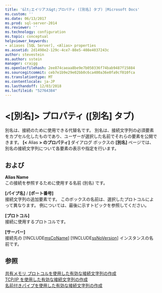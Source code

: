 ```yaml
---
title: '&lt;エイリアス&gt;プロパティ ([別名] タブ) |Microsoft Docs'
ms.custom: ''
ms.date: 06/13/2017
ms.prod: sql-server-2014
ms.reviewer: ''
ms.technology: configuration
ms.topic: conceptual
helpviewer_keywords:
- aliases [SQL Server], <Alias> properties
ms.assetid: 2d1498e2-129c-4ce7-88e5-408e4037243c
author: stevestein
ms.author: sstein
manager: craigg
ms.openlocfilehash: 2ee874caeaa8be9e7b050336f74bab9487f15884
ms.sourcegitcommit: ceb7e1b9e29e02bb0c6ca400a36e0fa9cf010fca
ms.translationtype: MT
ms.contentlocale: ja-JP
ms.lasthandoff: 12/03/2018
ms.locfileid: "52764384"
---
```

# <a name="ltaliasgt-properties-alias-tab"></a>&lt;[別名]&gt; プロパティ ([別名] タブ)
  別名は、接続のために使用できる代替名です。 別名は、接続文字列の必須要素をカプセル化したものであり、ユーザーが選択した名前でそれらの要素を公開できます。 **[\<** Alias **> のプロパティ]** ダイアログ ボックスの **[別名]** ページでは、別名の接続文字列について各要素の表示や指定を行います。  
  
## <a name="options"></a>および  
 **Alias Name**  
 この接続を参照するために使用する名前 (別名) です。  
  
 **[パイプ名]** / **[ポート番号]**  
 接続文字列の追加要素です。 このボックスの名前は、選択したプロトコルによって異なります。 例については、最後に示すトピックを参照してください。  
  
 **[プロトコル]**  
 接続に使用するプロトコルです。  
  
 **[サーバー]**  
 接続先の [!INCLUDE[msCoName](../../includes/msconame-md.md)] [!INCLUDE[ssNoVersion](../../includes/ssnoversion-md.md)] インスタンスの名前です。  
  
## <a name="see-also"></a>参照  
 [共有メモリ プロトコルを使用した有効な接続文字列の作成](../../../2014/tools/configuration-manager/creating-a-valid-connection-string-using-shared-memory-protocol.md)   
 [TCP/IP を使用した有効な接続文字列の作成](../../../2014/tools/configuration-manager/creating-a-valid-connection-string-using-tcp-ip.md)   
 [名前付きパイプを使用した有効な接続文字列の作成](../../../2014/tools/configuration-manager/creating-a-valid-connection-string-using-named-pipes.md)  
  
  
